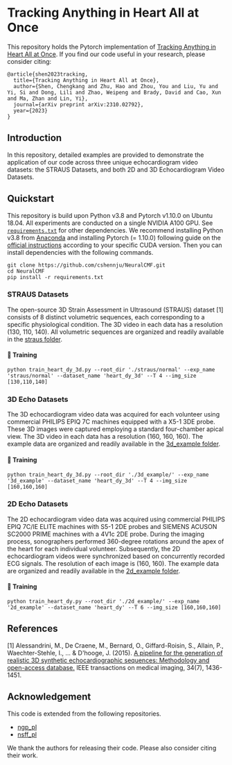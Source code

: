 # Tracking Anything in Heart All at Once

This repository holds the Pytorch implementation of [Tracking Anything in Heart All at Once](https://njuvision.github.io/NeuralCMF/). If you find our code useful in your research, please consider citing:

```
@article{shen2023tracking,
  title={Tracking Anything in Heart All at Once},
  author={Shen, Chengkang and Zhu, Hao and Zhou, You and Liu, Yu and Yi, Si and Dong, Lili and Zhao, Weipeng and Brady, David and Cao, Xun and Ma, Zhan and Lin, Yi},
  journal={arXiv preprint arXiv:2310.02792},
  year={2023}
}
```

## Introduction

In this repository, detailed examples are provided to demonstrate the application of our code across three unique echocardiogram video datasets: the STRAUS Datasets, and both 2D and 3D Echocardiogram Video Datasets.

## Quickstart

This repository is build upon Python v3.8 and Pytorch v1.10.0 on Ubuntu 18.04. All experiments are conducted on a single NVIDIA A100 GPU. See [`requirements.txt`](requirements.txt) for other dependencies. We recommend installing Python v3.8 from [Anaconda](https://www.anaconda.com/) and installing Pytorch (= 1.10.0) following guide on the [official instructions](https://pytorch.org/) according to your specific CUDA version. Then you can install dependencies with the following commands.

```
git clone https://github.com/cshennju/NeuralCMF.git
cd NeuralCMF
pip install -r requirements.txt
```
### STRAUS Datasets
The open-source 3D Strain Assessment in Ultrasound (STRAUS) dataset [1] consists of 8 distinct volumetric sequences, each corresponding to a specific physiological condition. The 3D video in each data has a resolution (130, 110, 140). All volumetric sequences are organized and readily available in the [straus folder](straus).
#### :key: Training
```
python train_heart_dy_3d.py --root_dir './straus/normal' --exp_name 'straus/normal' --dataset_name 'heart_dy_3d' --T 4 --img_size [130,110,140]
```

### 3D Echo Datasets
The 3D echocardiogram video data was acquired for each volunteer using commercial PHILIPS EPIQ 7C machines equipped with a X5-1 3DE probe. These 3D images were captured employing a standard four-chamber apical view. The 3D video in each data has a resolution (160, 160, 160). The example data are organized and readily available in the [3d_example folder](3d_example).
#### :key: Training
```
python train_heart_dy_3d.py --root_dir './3d_example/' --exp_name '3d_example' --dataset_name 'heart_dy_3d' --T 4 --img_size [160,160,160]
```

### 2D Echo Datasets
The 2D echocardiogram video data was acquired using commercial PHILIPS EPIQ 7C/IE ELITE machines with S5-1 2DE probes and SIEMENS ACUSON SC2000 PRIME machines with a 4V1c 2DE probe. During the imaging process, sonographers performed 360-degree rotations around the apex of the heart for each individual volunteer. Subsequently, the 2D echocardiogram videos were synchronized based on concurrently recorded ECG signals. The resolution of each image is (160, 160). The example data are organized and readily available in the [2d_example folder](2d_example).
#### :key: Training
```
python train_heart_dy.py --root_dir './2d_example/' --exp_name '2d_example' --dataset_name 'heart_dy' --T 6 --img_size [160,160,160]
```

## References
[1] Alessandrini, M., De Craene, M., Bernard, O., Giffard-Roisin, S., Allain, P., Waechter-Stehle, I., ... & D'hooge, J. (2015). [A pipeline for the generation of realistic 3D synthetic echocardiographic sequences: Methodology and open-access database.](https://ieeexplore.ieee.org/abstract/document/7024160) IEEE transactions on medical imaging, 34(7), 1436-1451.


## Acknowledgement
This code is extended from the following repositories.
- [ngp_pl](https://github.com/kwea123/ngp_pl)
- [nsff_pl](https://github.com/kwea123/nsff_pl)

We thank the authors for releasing their code. Please also consider citing their work.
